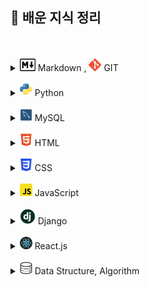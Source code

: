 ## 📝 배운 지식 정리

<br>
<br>

[//]: # (마크다운)
<details>
<summary><img src="./logo/markdown.png" width="25" height="20"/> Markdown , <img src="./logo/git.png" width="20" height="20"/> GIT</summary>
<div markdown="1">

- [Markdown](Markdown/Markdown.md)
- [CLI](CLI/CLI.md)
- [Git](GitHub/Git.md)
- [GitHub](GitHub/GitHub.md)
- [Branch](GitHub/Branch.md)
- [GitHub Flow](GitHub/GitHub%20Flow.md)

</div>
</details>

<br>

[//]: # (파이썬)
<details>
<summary><img src="./logo/python.png" width="20" height="20"/> Python</summary>
<div markdown="1">

- [기초](Python/Python_Basics.md)
- [리스트](Python/Python_List.md)
- [String Formatting](Python/Python_String_Formatting.md)
- [형 변환](Python/Python_Typecasting.md)
- [제어문](Python/Python_Control_Statement.md)
- [문자열](Python/Python_String.md)
- [함수](Python/Python_Function.md)
- [딕셔너리](Python/Python_Dictionary.md)
- [모듈, 패키지, 라이브러리](Python/Python_Module.md)
- [에러, 예외처리](Python/Python_Error.md)
- [스택, 큐](Python/Python_Stack_Queue.md)
- [파일 입출력](Python/Python_File.md)
- [튜플, 세트](Python/Python_Tuple_Set.md)
- [메서드](Python/Python_Method.md)
- [힙](Python/Python_Heap.md)
- [사용자 정의 함수](Python/Python_User_Function.md)
- [이차원 리스트](Python/Python_matrix.md)
- [클래스](Python/Python_Class.md)
- [응용 및 심화](Python/Python_Deepen.md)
- [파이썬 기반 프로젝트](Python/Python_Project.md)

</div>
</details>

<br>

[//]: # (mysql)
<details>
<summary><img src="./logo/mysql.png" width="20" height="20"/> MySQL</summary>
<div markdown="1">

- [데이터 베이스]()
- [관계형 데이터 베이스](DB/Relational_Database.md)
- [MySQL Workbench](DB/MySQL_Workbench.md)
- [기초]()
- [단일 테이블 쿼리]()
- [테이블 관리하기]()
- [테이블 조작하기]()
- [다중 테이블 쿼리]()
- [중첩 쿼리]()
- [트랜잭션, 트리거]()
- [정규화, 데이터 모델링]()

</div>
</details>

<br>

[//]: # (postgresql)
[//]: # (<details>)
[//]: # (<summary><img src="./logo/postgresql.png" width="20" height="20"/> PostgreSQL</summary>)
[//]: # (<div markdown="1">)
[//]: # (</div>)
[//]: # (</details>)

[//]: # (<br>)

[//]: # (mongodb)
[//]: # (<details>)
[//]: # (<summary><img src="./logo/mongodb.png" width="20" height="20"/> MongoDB</summary>)
[//]: # (<div markdown="1">)
[//]: # (</div>)
[//]: # (</details>)

[//]: # (<br>)

[//]: # (html)
<details>
<summary><img src="./logo/html.png" width="20" height="20"/> HTML</summary>
<div markdown="1">

</div>
</details>

<br>

[//]: # (css)
<details>
<summary><img src="./logo/css.png" width="20" height="20"/> CSS</summary>
<div markdown="1">

</div>
</details>

<br>

[//]: # (sass)
[//]: # (<details>)
[//]: # (<summary><img src="./logo/sass.png" width="20" height="20"/> Sass</summary>)
[//]: # (<div markdown="1">)
[//]: # (</div>)
[//]: # (</details>)

[//]: # (<br>)

[//]: # (javascript)
<details>
<summary><img src="./logo/javascript.png" width="20" height="20"/> JavaScript</summary>
<div markdown="1">

- [자바스크립트 역사]()
- [DOM]()
- [기초 문법]()
- [함수]()
- [객체]()
- [배열]()
- [이벤트 조작하기]()

</div>
</details>

<br>

[//]: # (typescript)
[//]: # (<details>)
[//]: # (<summary><img src="./logo/typescript.png" width="20" height="20"/> TypeScript</summary>)
[//]: # (<div markdown="1">)
[//]: # (</div>)
[//]: # (</details>)

[//]: # (<br>)

[//]: # (java)
[//]: # (<details>)
[//]: # (<summary><img src="./logo/java.png" width="20" height="20"/> Java</summary>)
[//]: # (<div markdown="1">)
[//]: # (</div>)
[//]: # (</details>)

[//]: # (<br>)

[//]: # (spring)
[//]: # (<details>)
[//]: # (<summary><img src="./logo/spring.png" width="20" height="20"/> Spring</summary>)
[//]: # (<div markdown="1">)
[//]: # (</div>)
[//]: # (</details>)

[//]: # (<br>)

[//]: # (django)
<details>
<summary><img src="./logo/django.png" width="25" height="25"/> Django</summary>
<div markdown="1">

- [서버에 대하여](Django/About_Server.md)
- [Setting_Guide (가상환경 생성~앱 생성)](Django/Setting_Guide.md)
- [템플릿](Django/Django_Template.md)
- [URLs](Django/Django_URLs.md)
- [모델](Django/Django_Model.md)
- [ORM](Django/Django_ORM.md)
- [쿠키와 세션](Django/Cookie&Session.md)
- [REST API](Django/REST_API.md)
- [HTTP Method : PUT & PATCH 비교](Django/PUT&PATCH.md)

</div>
</details>

<br>

[//]: # (reactjs)
<details>
<summary><img src="./logo/react.png" width="20" height="20"/> React.js</summary>
<div markdown="1">

</div>
</details>

<br>

[//]: # (nextjs)
[//]: # (<details>)
[//]: # (<summary><img src="./logo/nextjs.png" width="20" height="20"/> Next.js</summary>)
[//]: # (<div markdown="1">)
[//]: # (</div>)
[//]: # (</details>)

[//]: # (<br>)

[//]: # (vuejs)
[//]: # (<details>)
[//]: # (<summary><img src="./logo/vuejs.png" width="20" height="20"/> Vue.js</summary>)
[//]: # (<div markdown="1">)
[//]: # (</div>)
[//]: # (</details>)

[//]: # (<br>)

[//]: # (angularjs)
[//]: # (<details>)
[//]: # (<summary><img src="./logo/angularjs.png" width="20" height="20"/> Angular.js</summary>)
[//]: # (<div markdown="1">)
[//]: # (</div>)
[//]: # (</details>)

[//]: # (<br>)

[//]: # (threejs)
[//]: # (<details>)
[//]: # (<summary><img src="./logo/threejs.png" width="20" height="20"/> Three.js</summary>)
[//]: # (<div markdown="1">)
[//]: # (</div>)
[//]: # (</details>)

[//]: # (<br>)

[//]: # (r3f)
[//]: # (<details>)
[//]: # (<summary><img src="./logo/react.png" width="20" height="20"/> R3F&#40;React Three Fiber&#41;</summary>)
[//]: # (<div markdown="1">)
[//]: # (</div>)
[//]: # (</details>)

[//]: # (<br>)

[//]: # (docker)
[//]: # (<details>)
[//]: # (<summary><img src="./logo/docker.png" width="20" height="20"/> Docker</summary>)
[//]: # (<div markdown="1">)
[//]: # (</div>)
[//]: # (</details>)

[//]: # (<br>)

[//]: # (kubernetes)
[//]: # (<details>)
[//]: # (<summary><img src="./logo/kubernetes.png" width="20" height="20"/> Kubernetes</summary>)
[//]: # (<div markdown="1">)
[//]: # (</div>)
[//]: # (</details>)

[//]: # (<br>)

[//]: # (data structure, algorithm)
<details>
<summary><img src="./logo/algorithm.png" width="20" height="20"/> Data Structure, Algorithm</summary>
<div markdown="1">

- [데이터 입출력]()
- [시간복잡도, 빅오 표기법](Python/Python_Time_Complexity.md)
- [스택(Stack), 큐(Queue)]()
- [우선순위 큐(Priority Queue),힙(Heap): 우선순위에 따라 데이터 꺼내는 자료구조]()
- [트리 자료구조(Tree): 활용도 높은 자료구조]()
- [바이너리 인덱스 트리(Binary Index Tree): 특수한 목적의 자료구조]()
- [선택 정렬, 삽입 정렬: 간단하고 기본적인 정렬 알고리즘]()
- [퀵 정렬, 계수 정렬: 더 빠른 정렬 알고리즘]()
- [완전탐색(Exhaustive Search)]()
- [그래프(Graph)]()
- [깊이우선탐색(DFS), 너비우선탐색(BFS)]()
- [다익스트라 알고리즘: 하나의 출발지에서 다른 모든 출발지까지 최단 경로 계산]()
- [플로이드 워셜 알고리즘: 모든 출발지에서 다른 모든 출발지까지 최단 경로 계산]()
- [벨만 포드 알고리즘: 비용이 음수인 간선이 있을 때 최단 경로를 구하는 법]()
- [유니온 파인드 자료구조: 서로소 집합을 판단하는 법]()
- [크루칼 알고리즘: 최소 신장 트리를 찾는 알고리즘]()
- [최소 공통 조상: 트리에서의 최소 공통 조상을 찾는 알고리즘]()
- [위상 정렬: 방향성을 거스르지 않도록 전체 노드 나열하기]()
- [재귀 함수]()
- [유용한 표준 라이브러리]()
- [소수 여부를 빠르게 처리하는 알고리즘 모음]()
- [이진 탐색: 정렬된 데이터에서 빠르게 데이터 찾기]()
- [동적 계획법: 메모리를 더 소모하여 속도 향상시키는 방법]()
- [그리디(Greedy): 현재 상황에서 가장 좋아보이는 것만 고르기]()
- [단순구현(Implementation)]()
- [투 포인터와 구간 합]()

</div>
</details>

<br>

[//]: # (computer science)
[//]: # (<details>)
[//]: # (<summary><img src="./logo/computer_science.png" width="20" height="20"/> Computer Science&#40;CS&#41;</summary>)
[//]: # (<div markdown="1">)
[//]: # (</div>)
[//]: # (</details>)